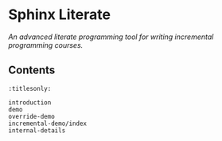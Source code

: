 Sphinx Literate
===============

*An advanced literate programming tool for writing incremental programming courses.*

Contents
--------

```{toctree}
:titlesonly:

introduction
demo
override-demo
incremental-demo/index
internal-details
```
